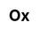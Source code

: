 ---
title: Ox
layout: dream_interpretation/kind_single
description: Dream interpretation - animal - ox.
js: []
css: ["css/luck/dream_interpretation/dream_interpretation.css"]
---